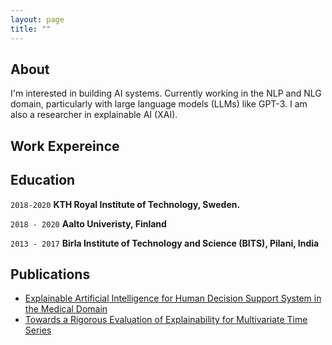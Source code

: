 ```yaml
---
layout: page
title: ""
---
```

## About
I'm interested in building AI systems. Currently working in the NLP and NLG domain, particularly with large language models (LLMs) like GPT-3. I am also a researcher in explainable AI (XAI).

## Work Expereince


## Education


`2018-2020`
__KTH Royal Institute of Technology, Sweden.__

`2018 - 2020`
__Aalto Univeristy, Finland__

`2013 - 2017`
__Birla Institute of Technology and Science (BITS), Pilani, India__





## Publications

<!-- A list is also available [online](http://scholar.google.co.uk/citations?user=LTOTl0YAAAAJ) -->

- [Explainable Artificial Intelligence for Human Decision Support System in the Medical Domain](https://www.mdpi.com/2504-4990/3/3/37)
- [Towards a Rigorous Evaluation of Explainability for Multivariate Time Series](https://arxiv.org/abs/2104.04075)
